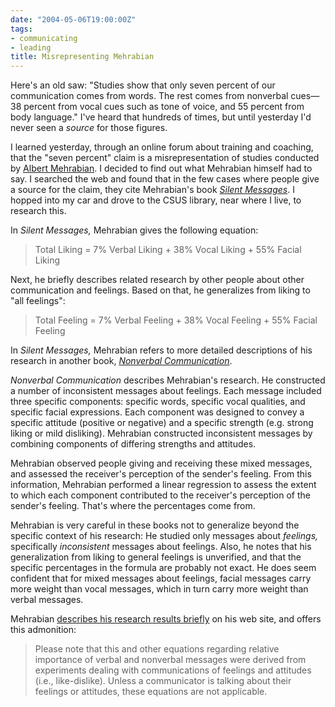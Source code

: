 ```yaml
---
date: "2004-05-06T19:00:00Z"
tags:
- communicating
- leading
title: Misrepresenting Mehrabian
---
```


<p>Here's an old saw:  "Studies show that only seven percent of our communication comes from words.  The rest comes from nonverbal cues—38 percent from vocal cues such as tone of voice, and 55 percent from body language."  I've heard that hundreds of times, but until yesterday I'd never seen a <em>source</em> for those figures.</p>

<p>I learned yesterday, through an online forum about training and coaching, that the "seven percent" claim is a misrepresentation of studies conducted by <a href="http://www.kaaj.com/psych/">Albert Mehrabian</a>.  I decided to find out what Mehrabian himself had to say.  I searched the web and found that in the few cases where people give a source for the claim, they cite Mehrabian's book <em><a href="http://www.amazon.com/exec/obidos/ASIN/0534009107/dalehemer-20">Silent Messages</a></em>.  I hopped into my car and drove to the CSUS library, near where I live, to research this.</p>

<p>In <em>Silent Messages,</em> Mehrabian gives the following equation:</p>

<blockquote>
<p> Total Liking = 7% Verbal Liking + 38% Vocal Liking + 55% Facial Liking </p>
</blockquote>

<p> Next, he briefly describes related research by other people about other communication and feelings.  Based on that, he generalizes from liking to "all feelings":</p>

<blockquote>
<p>Total Feeling = 7% Verbal Feeling + 38% Vocal Feeling + 55% Facial Feeling</p>
</blockquote>

<p>In <em>Silent Messages,</em> Mehrabian refers to more detailed descriptions of his research in another book, <em><a href="http://www.amazon.com/exec/obidos/ASIN/0202250911/dalehemer-20">Nonverbal Communication</a></em>.</p>

<p><em>Nonverbal Communication</em> describes Mehrabian's research.  He constructed a number of inconsistent messages about feelings.  Each message included three specific components:  specific words, specific vocal qualities, and specific facial expressions.  Each component was designed to convey a specific attitude (positive or negative) and a specific strength (e.g. strong liking or mild disliking).  Mehrabian constructed inconsistent messages by combining components of differing strengths and attitudes.</p>

<p>Mehrabian observed people giving and receiving these mixed messages, and assessed the receiver's perception of the sender's feeling.  From this information, Mehrabian performed a linear regression to assess the extent to which each component contributed to the receiver's perception of the sender's feeling.  That's where the percentages come from.</p>

<p>Mehrabian is very careful in these books not to generalize beyond the specific context of his research:  He studied only messages about <em>feelings,</em> specifically <em>inconsistent</em> messages about feelings.  Also, he notes that his generalization from liking to general feelings is unverified, and that the specific percentages in the formula are probably not exact.  He does seem confident that for mixed messages about feelings, facial messages carry more weight than vocal messages, which in turn carry more weight than verbal messages.</p>

<p>Mehrabian <a href="http://www.kaaj.com/psych/smorder.html">describes his research results briefly</a> on his web site, and offers this admonition:</p>

<blockquote>
<p>Please note that this and other equations regarding relative importance of verbal and nonverbal messages were derived from experiments dealing with communications of feelings and attitudes (i.e., like-dislike). Unless a communicator is talking about their feelings or attitudes, these equations are not applicable.</p>
</blockquote>
